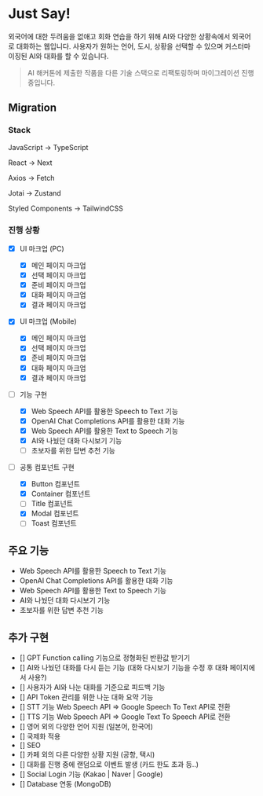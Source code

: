 # Just Say!

외국어에 대한 두려움을 없애고 회화 연습을 하기 위해 AI와 다양한 상황속에서 외국어로 대화하는 웹입니다. 사용자가 원하는 언어, 도시, 상황을 선택할 수 있으며 커스터마이징된 AI와 대화를 할 수 있습니다.

> AI 해커톤에 제출한 작품을 다른 기술 스택으로 리팩토링하며 마이그레이션 진행 중입니다.

## Migration

### Stack

JavaScript -> TypeScript

React -> Next

Axios -> Fetch

Jotai -> Zustand

Styled Components -> TailwindCSS

### 진행 상황

- [x] UI 마크업 (PC)

  - [x] 메인 페이지 마크업
  - [x] 선택 페이지 마크업
  - [x] 준비 페이지 마크업
  - [x] 대화 페이지 마크업
  - [x] 결과 페이지 마크업

- [x] UI 마크업 (Mobile)

  - [x] 메인 페이지 마크업
  - [x] 선택 페이지 마크업
  - [x] 준비 페이지 마크업
  - [x] 대화 페이지 마크업
  - [x] 결과 페이지 마크업

- [ ] 기능 구현

  - [x] Web Speech API를 활용한 Speech to Text 기능
  - [x] OpenAI Chat Completions API를 활용한 대화 기능
  - [x] Web Speech API를 활용한 Text to Speech 기능
  - [x] AI와 나눴던 대화 다시보기 기능
  - [ ] 초보자를 위한 답변 추천 기능

- [ ] 공통 컴포넌트 구현

  - [x] Button 컴포넌트
  - [x] Container 컴포넌트
  - [ ] Title 컴포넌트
  - [x] Modal 컴포넌트
  - [ ] Toast 컴포넌트

## 주요 기능

- Web Speech API를 활용한 Speech to Text 기능
- OpenAI Chat Completions API를 활용한 대화 기능
- Web Speech API를 활용한 Text to Speech 기능
- AI와 나눴던 대화 다시보기 기능
- 초보자를 위한 답변 추천 기능

## 추가 구현

- [] GPT Function calling 기능으로 정형화된 반환값 받기기
- [] AI와 나눴던 대화를 다시 듣는 기능 (대화 다시보기 기능을 수정 후 대화 페이지에서 사용?)
- [] 사용자가 AI와 나눈 대화를 기준으로 피드백 기능
- [] API Token 관리를 위한 나눈 대화 요약 기능
- [] STT 기능 Web Speech API => Google Speech To Text API로 전환
- [] TTS 기능 Web Speech API => Google Text To Speech API로 전환
- [] 영어 외의 다양한 언어 지원 (일본어, 한국어)
- [] 국제화 적용
- [] SEO
- [] 카페 외의 다른 다양한 상황 지원 (공항, 택시)
- [] 대화를 진행 중에 랜덤으로 이벤트 발생 (카드 한도 초과 등..)
- [] Social Login 기능 (Kakao | Naver | Google)
- [] Database 연동 (MongoDB)
